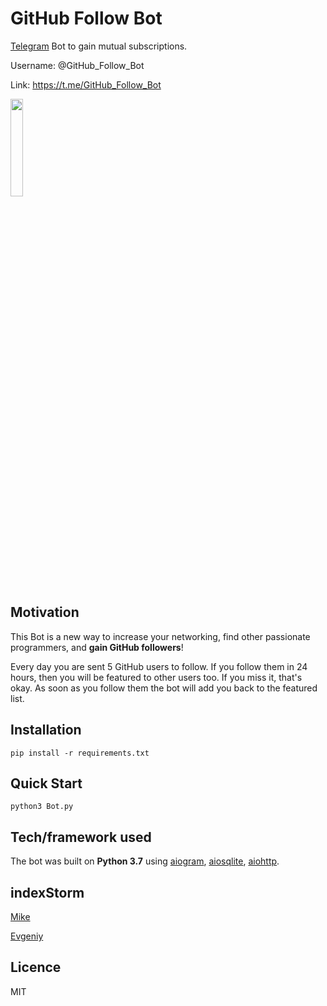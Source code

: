 # GitHub Follow Bot
[Telegram](https://telegram.org/) Bot to gain mutual subscriptions.

Username: @GitHub_Follow_Bot

Link: https://t.me/GitHub_Follow_Bot

<img src="https://imgur.com/HCl5DmU.jpg" width="20%" height="20%">

## Motivation
This Bot is a new way to increase your networking, find other passionate programmers, and **gain GitHub followers**!

Every day you are sent 5 GitHub users to follow. If you follow them in 24 hours, then you will be featured to other users too. If you miss it, that's okay. As soon as you follow them the bot will add you back to the featured list.

## Installation
`pip install -r requirements.txt`

## Quick Start
`python3 Bot.py`

## Tech/framework used
The bot was built on **Python 3.7** using [aiogram](https://github.com/aiogram/aiogram), [aiosqlite](https://github.com/omnilib/aiosqlite), [aiohttp](https://github.com/aio-libs/aiohttp).

## indexStorm
[Mike](https://github.com/ovyan)

[Evgeniy](https://github.com/own2pwn)

## Licence
MIT
